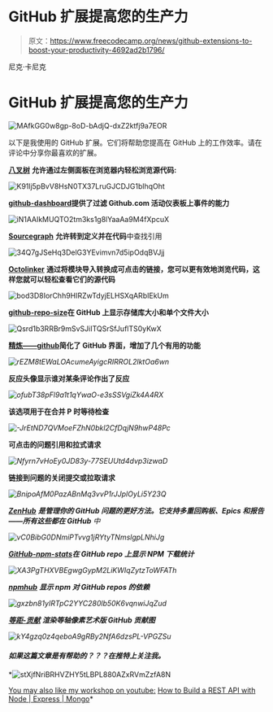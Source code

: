 # GitHub 扩展提高您的生产力

> 原文：<https://www.freecodecamp.org/news/github-extensions-to-boost-your-productivity-4692ad2b1796/>

尼克·卡尼克

# GitHub 扩展提高您的生产力

![MAfkGG0w8gp-8oD-bAdjQ-dxZ2ktfj9a7EOR](img/b1a07df45ead8f977581be33b9629512.png)

以下是我使用的 GitHub 扩展。它们将帮助您提高在 GitHub 上的工作效率。请在评论中分享你最喜欢的扩展。

[**八叉树**](https://github.com/buunguyen/octotree) **允许通过左侧面板在浏览器内轻松浏览源代码:**

![K91lj5pBvV8HsN0TX37LruGJCDJG1blhqOht](img/74ac49817dd02483308f9771e9a093f5.png)

[**github-dashboard**](https://github.com/muan/github-dashboard)**提供了过滤 Github.com 活动仪表板上事件的能力**

![iN1AAIkMUQTO2tm3ks1g8lYaaAa9M4fXpcuX](img/dcd351054b9ff88dad1d6e60802c7e30.png)

[**Sourcegraph**](https://about.sourcegraph.com/) **允许转到定义并在代码**中查找引用

![34Q7gJSeHq3DelG3YEvimvn7d5ipOdqBVJjj](img/906ab1368498571bb164fd51afde6c84.png)

[**Octolinker**](https://github.com/OctoLinker/OctoLinker) **通过将模块导入转换成可点击的链接，您可以更有效地浏览代码，这样您就可以轻松查看它们的源代码**

![bod3D8IorChh9HIRZwTdyjELHSXqARbIEkUm](img/3d8ac57ad8915302bb32fbde0c9e6509.png)

[**github-repo-size**](https://github.com/harshjv/github-repo-size)**在 GitHub 上显示存储库大小和单个文件大小**

![Qsrd1b3RRBr9mSvSJiITQSrSfJuflTS0yKwX](img/607d6e31686c375e4b20ab32765f8a86.png)

[**精炼——github**](https://github.com/sindresorhus/refined-github)**简化了 GitHub 界面，增加了几个有用的功能**

*![rEZM8tEWaLOAcumeAyigcRIRROL2lktOa6wn](img/a225b1dee7f068f868a1b4b386668a08.png)*

****反应头像显示谁对某条评论作出了反应****

*![ofubT38pFl9a1t1qYwaO-e3sSSVgiZk4A4RX](img/0820a0653ed1da3155743f5c7dccb4dd.png)*

****该选项用于在合并 P 时等待检查****

*![-JrEtND7QVMoeFZhN0bkl2CfDqjN9hwP48Pc](img/2f3d698256950d397a373c3858a22043.png)*

****可点击的问题引用和拉式请求****

*![Nfyrn7vHoEy0JD83y-77SEUUtd4dvp3izwaD](img/00f478e90cac78f28038744c3c459552.png)*

****链接到问题的关闭提交或拉取请求****

*![BnipoAfM0PazABnMq3vvP1rJJplOyLi5Y23Q](img/2159a00d861799bc3bfc86965e1d8e14.png)*

*[**ZenHub**](https://www.zenhub.com/) **是管理你的 GitHub 问题的更好方法。它支持多重回购板、Epics 和报告——所有这些都在 GitHub** 中*

*![vC0BibG0DNmiPTvvg1jRYtyTNmslgpLNhiJg](img/635d837a15d9f6a4309445d8a9be389e.png)*

*[**GitHub-npm-stats**](https://github.com/katranci/github-npm-stats)**在 GitHub repo 上显示 NPM 下载统计***

*![XA3PgTHXVBEgwgGypM2LiKWIqZytzToWFATh](img/1964a92f22383ec09e5c167824d764f3.png)*

*[**npmhub**](https://github.com/npmhub/npmhub) **显示 npm 对 GitHub repos 的依赖***

*![gxzbn81yIRTpC2YYC280lb50K6vqnwiJqZud](img/89e8f5a52b7c15967a2db95f3618c2ad.png)*

*[**等距-贡献**](https://github.com/jasonlong/isometric-contributions) **渲染等轴像素艺术版 GitHub 贡献图***

*![kY4gzq0z4qeboA9gRBy2NfA6dzsPL-VPGZSu](img/173812183e9a80e15d51c2b2103e1fae.png)*

#### *如果这篇文章是有帮助的？？？在推特上关注我。*

*![stXjfNriBRHVZHY5tLBPL880AZxRVmZzfA8N](img/07cb2ac9761e0518a41071402484cfb6.png)

[You may also like my workshop on youtube:](https://twitter.com/intent/follow?screen_name=theoutlander) [How to Build a REST API with Node | Express | Mongo](https://youtu.be/egeHq-lYyxo)*
